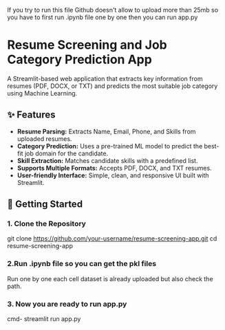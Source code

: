 If you try to run this file Github doesn't allow to upload more than 25mb so you have to first run .ipynb file one by one then you can run app.py
# Resume Screening and Job Category Prediction App

A Streamlit-based web application that extracts key information from resumes (PDF, DOCX, or TXT) and predicts the most suitable job category using Machine Learning.

## ✨ Features

- **Resume Parsing:** Extracts Name, Email, Phone, and Skills from uploaded resumes.
- **Category Prediction:** Uses a pre-trained ML model to predict the best-fit job domain for the candidate.
- **Skill Extraction:** Matches candidate skills with a predefined list.
- **Supports Multiple Formats:** Accepts PDF, DOCX, and TXT resumes.
- **User-friendly Interface:** Simple, clean, and responsive UI built with Streamlit.

## 🚀 Getting Started

### 1. Clone the Repository

git clone https://github.com/your-username/resume-screening-app.git
cd resume-screening-app

### 2.Run .ipynb file so you can get the pkl files
Run one by one each cell dataset is already uploaded but also check the path.

### 3. Now you are ready to run app.py
cmd- streamlit run app.py
